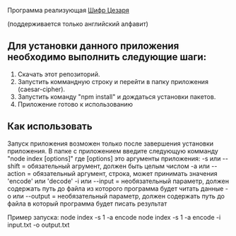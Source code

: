 Программа реализующая [Шифр Цезаря](https://ru.wikipedia.org/wiki/%D0%A8%D0%B8%D1%84%D1%80_%D0%A6%D0%B5%D0%B7%D0%B0%D1%80%D1%8F#:~:text=%D0%A8%D0%B8%D1%84%D1%80%20%D0%A6%D0%B5%D0%B7%D0%B0%D1%80%D1%8F%20%E2%80%94%20%D1%8D%D1%82%D0%BE%20%D0%B2%D0%B8%D0%B4%20%D1%88%D0%B8%D1%84%D1%80%D0%B0,%D1%81%D1%82%D0%B0%D0%BD%D0%B5%D1%82%20%D0%94%2C%20%D0%B8%20%D1%82%D0%B0%D0%BA%20%D0%B4%D0%B0%D0%BB%D0%B5%D0%B5.)

(поддерживается только английский алфавит)

## Для установки данного приложения необходимо выполнить следующие шаги:

1. Скачать этот репозиторий.
2. Запустить коммандную строку и перейти в папку приложения (caesar-cipher).
3. Запустить команду "npm install" и дождаться установки пакетов.
4. Приложение готово к использованию

## Как использовать

Запуск приложения возможен только после завершения установки приложения.
В папке с приложением введите следующую комманду "node index [options]"
где [options] это аргументы приложения:
-s или --shift = обязательный агрумент, должен быть целым числом
-a или -- action = обязательный аргумент, строка, может принимать значения 'encode' или 'decode'
-i или --input = необязательный параметр, должен содержать путь до файла из которого программа будет читать данные
-o или --output = необязательный параметр, должен содержать путь до файла в который программа будет писать результат

Пример запуска:
node index -s 1 -a encode
node index -s 1 -a encode -i input.txt -o output.txt
